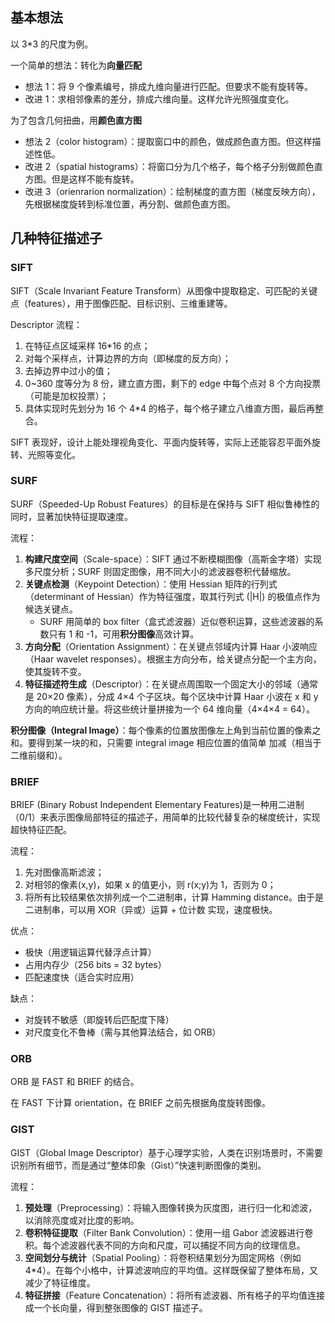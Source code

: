 ## 基本想法

以 3\*3 的尺度为例。

一个简单的想法：转化为**向量匹配**

- 想法 1：将 9 个像素编号，排成九维向量进行匹配。但要求不能有旋转等。
- 改进 1：求相邻像素的差分，排成六维向量。这样允许光照强度变化。

为了包含几何扭曲，用**颜色直方图**

- 想法 2（color histogram）：提取窗口中的颜色，做成颜色直方图。但这样描述性低。
- 改进 2（spatial histograms）：将窗口分为几个格子，每个格子分别做颜色直方图。但是这样不能有旋转。
- 改进 3（orienrarion normalization）：绘制梯度的直方图（梯度反映方向），先根据梯度旋转到标准位置，再分割、做颜色直方图。

## 几种特征描述子

### SIFT

SIFT（Scale Invariant Feature Transform）从图像中提取稳定、可匹配的关键点（features），用于图像匹配、目标识别、三维重建等。

Descriptor 流程：

1. 在特征点区域采样 16\*16 的点；
2. 对每个采样点，计算边界的方向（即梯度的反方向）；
3. 去掉边界中过小的值；
4. 0~360 度等分为 8 份，建立直方图，剩下的 edge 中每个点对 8 个方向投票（可能是加权投票）；
5. 具体实现时先划分为 16 个 4\*4 的格子，每个格子建立八维直方图，最后再整合。

SIFT 表现好，设计上能处理视角变化、平面内旋转等，实际上还能容忍平面外旋转、光照等变化。

### SURF

SURF（Speeded-Up Robust Features）的目标是在保持与 SIFT 相似鲁棒性的同时，显著加快特征提取速度。

流程：

1. **构建尺度空间**（Scale-space）：SIFT 通过不断模糊图像（高斯金字塔）实现多尺度分析；SURF 则固定图像，用不同大小的滤波器卷积代替缩放。
2. **关键点检测**（Keypoint Detection）：使用 Hessian 矩阵的行列式（determinant of Hessian）作为特征强度，取其行列式 (|H|) 的极值点作为候选关键点。
   - SURF 用简单的 box filter（盒式滤波器）近似卷积运算，这些滤波器的系数只有 1 和 -1，可用**积分图像**高效计算。
3. **方向分配**（Orientation Assignment）：在关键点邻域内计算 Haar 小波响应（Haar wavelet responses）。根据主方向分布，给关键点分配一个主方向，使其旋转不变。
4. **特征描述符生成**（Descriptor）：在关键点周围取一个固定大小的邻域（通常是 20×20 像素），分成 4×4 个子区块。每个区块中计算 Haar 小波在 x 和 y 方向的响应统计量。将这些统计量拼接为一个 64 维向量（4×4×4 = 64）。

**积分图像（Integral Image）**：每个像素的位置放图像左上角到当前位置的像素之和。要得到某一块的和，只需要 integral image 相应位置的值简单 加减（相当于二维前缀和）。

### BRIEF

BRIEF (Binary Robust Independent Elementary Features)是一种用二进制（0/1）来表示图像局部特征的描述子，用简单的比较代替复杂的梯度统计，实现超快特征匹配。

流程：

1. 先对图像高斯滤波；
2. 对相邻的像素(x,y)，如果 x 的值更小，则 r(x;y)为 1，否则为 0；
3. 将所有比较结果依次排列成一个二进制串，计算 Hamming distance。由于是二进制串，可以用 XOR（异或）运算 + 位计数 实现，速度极快。

优点：

- 极快（用逻辑运算代替浮点计算）
- 占用内存少（256 bits = 32 bytes）
- 匹配速度快（适合实时应用）

缺点：

- 对旋转不敏感（即旋转后匹配度下降）
- 对尺度变化不鲁棒（需与其他算法结合，如 ORB）

### ORB

ORB 是 FAST 和 BRIEF 的结合。

在 FAST 下计算 orientation，在 BRIEF 之前先根据角度旋转图像。

### GIST

GIST（Global Image Descriptor）基于心理学实验，人类在识别场景时，不需要识别所有细节，而是通过“整体印象（Gist）”快速判断图像的类别。

流程：

1. **预处理**（Preprocessing）：将输入图像转换为灰度图，进行归一化和滤波，以消除亮度或对比度的影响。
2. **卷积特征提取**（Filter Bank Convolution）：使用一组 Gabor 滤波器进行卷积。每个滤波器代表不同的方向和尺度，可以捕捉不同方向的纹理信息。
3. **空间划分与统计**（Spatial Pooling）：将卷积结果划分为固定网格（例如 4\*4）。在每个小格中，计算滤波响应的平均值。这样既保留了整体布局，又减少了特征维度。
4. **特征拼接**（Feature Concatenation）：将所有滤波器、所有格子的平均值连接成一个长向量，得到整张图像的 GIST 描述子。
